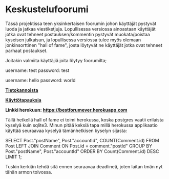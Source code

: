 # Keskustelufoorumi

Tässä projektissa teen yksinkertaisen foorumin johon käyttäjät pystyvät luoda ja jatkaa viestiketjuja.
Lopullisessa versiossa ainoastaan käyttäjät jotka ovat tehneet postauksen/kommentin pystyvät muokata/poistaa kyseisen julkaisun, ja lopullisessa versiossa tulee myös olemaan jonkinsorttinen "hall of fame", josta löytyvät ne käyttäjät jotka ovat tehneet parhaat postaukset.

Joitakin valmiita käyttäjiä joita löytyy foorumilta;

username: test 
password: test

username: hello
password: world

**[Tietokannoista](https://github.com/TerriFin/Keskustelufoorumi/blob/master/documentation/Tietokannoista.md)**

**[Käyttötapauksia](https://github.com/TerriFin/Keskustelufoorumi/blob/master/documentation/kayttotapaukset.md)**

**Linkki herokuun: https://bestforumever.herokuapp.com**

Tällä hetkellä hall of fame ei toimi herokussa, koska postgres vaatii erilaista kyselyä kuin sqlite3. Minun pitää keksiä tapa millä herokussa
applikaatio käyttää seuraavaa kyselyä tämänhetkisen kyselyn sijasta:

SELECT Post."postName", Post."accountId", COUNT(Comment.id) FROM Post LEFT JOIN Comment ON Post.id = comment."postId" GROUP BY Post."postName", Post."accountId" ORDER BY Count(Comment.id) DESC LIMIT 1;

Tuskin kerkiän tehdä sitä ennen seuraavaa deadlineä, joten laitan tmän nyt tähän armon toivossa.
